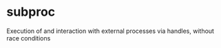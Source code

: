 # subproc
Execution of and interaction with external processes via handles, without race conditions
